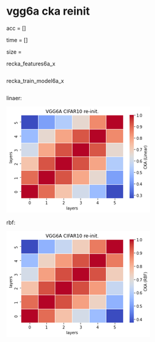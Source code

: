 # vgg6a cka reinit
acc = []

time = []

size = 

recka_features6a_x
```

```

recka_train_model6a_x
```

```

linaer:

![recka6alinear](recka6alinear.png)

rbf:

![recka6arbf](recka6arbf.png)
